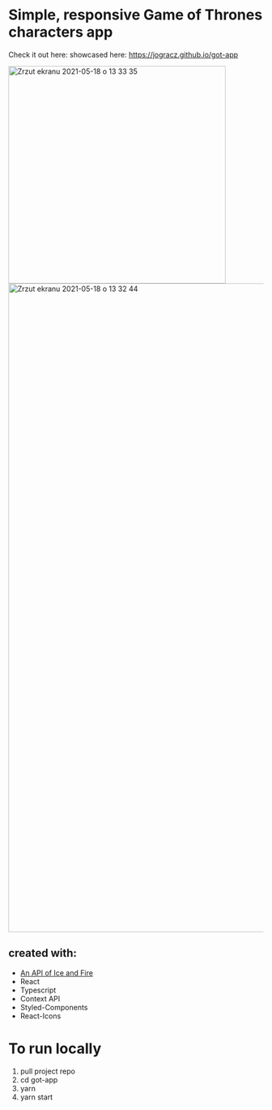 # Simple, responsive Game of Thrones characters app

Check it out here: showcased here: https://jogracz.github.io/got-app

<img width="429" alt="Zrzut ekranu 2021-05-18 o 13 33 35" src="https://user-images.githubusercontent.com/50405712/118644069-a7743b80-b7dd-11eb-893e-77e5ce75dd78.png">

<img width="1280" alt="Zrzut ekranu 2021-05-18 o 13 32 44" src="https://user-images.githubusercontent.com/50405712/118643986-8875a980-b7dd-11eb-9dab-00fc3cc1a0fe.png">

## created with:
 - [An API of Ice and Fire](https://anapioficeandfire.com/api)
 - React
 - Typescript
 - Context API
 - Styled-Components
 - React-Icons

# To run locally
 
  1. pull project repo 
  2. cd got-app
  3. yarn
  4. yarn start
